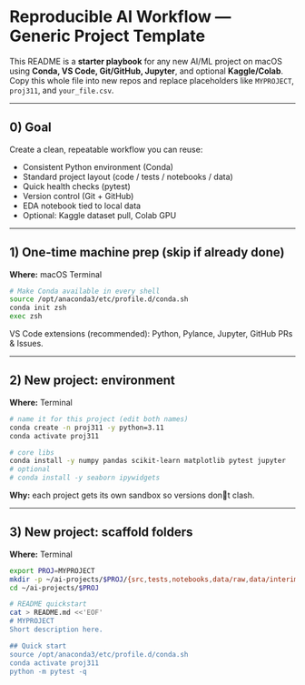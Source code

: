 # Reproducible AI Workflow — Generic Project Template

This README is a **starter playbook** for any new AI/ML project on macOS using **Conda, VS Code, Git/GitHub, Jupyter**, and optional **Kaggle/Colab**. Copy this whole file into new repos and replace placeholders like `MYPROJECT`, `proj311`, and `your_file.csv`.

---

## 0) Goal
Create a clean, repeatable workflow you can reuse:
- Consistent Python environment (Conda)
- Standard project layout (code / tests / notebooks / data)
- Quick health checks (pytest)
- Version control (Git + GitHub)
- EDA notebook tied to local data
- Optional: Kaggle dataset pull, Colab GPU

---

## 1) One-time machine prep (skip if already done)
**Where:** macOS Terminal
```bash
# Make Conda available in every shell
source /opt/anaconda3/etc/profile.d/conda.sh
conda init zsh
exec zsh
```
VS Code extensions (recommended): Python, Pylance, Jupyter, GitHub PRs & Issues.

---

## 2) New project: environment
**Where:** Terminal
```bash
# name it for this project (edit both names)
conda create -n proj311 -y python=3.11
conda activate proj311

# core libs
conda install -y numpy pandas scikit-learn matplotlib pytest jupyter
# optional
# conda install -y seaborn ipywidgets
```

**Why:** each project gets its own sandbox so versions dont clash.

---

## 3) New project: scaffold folders
**Where:** Terminal
```bash
export PROJ=MYPROJECT
mkdir -p ~/ai-projects/$PROJ/{src,tests,notebooks,data/raw,data/interim}
cd ~/ai-projects/$PROJ

# README quickstart
cat > README.md <<'EOF'
# MYPROJECT
Short description here.

## Quick start
source /opt/anaconda3/etc/profile.d/conda.sh
conda activate proj311
python -m pytest -q
